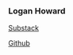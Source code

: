 ### Logan Howard

[Substack](https://silvercipher.substack.com/)

[Github](https://github.com/glinia)
